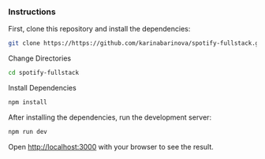 
### Instructions

First, clone this repository and install the dependencies:

```bash
git clone https://https://github.com/karinabarinova/spotify-fullstack.git
```

Change Directories

```bash
cd spotify-fullstack
```

Install Dependencies

```bash
npm install
```

After installing the dependencies, run the development server:

```bash
npm run dev
```

Open [http://localhost:3000](http://localhost:3000) with your browser to see the result.